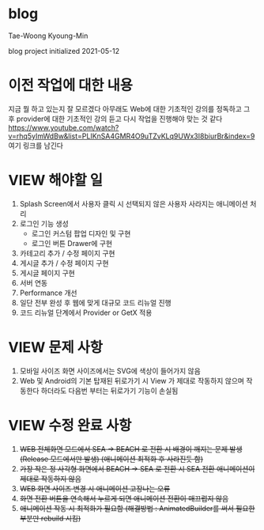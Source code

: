 # blog

Tae-Woong
Kyoung-Min

blog project initialized
2021-05-12

# 이전 작업에 대한 내용
지금 뭘 하고 있는지 잘 모르겠다
아무래도 Web에 대한 기초적인 강의를 정독하고
그 후 provider에 대한 기초적인 강의 듣고
다시 작업을 진행해야 맞는 것 같다
https://www.youtube.com/watch?v=rhq5yImWdBw&list=PLIKnSA4GMR4O9uTZvKLq9UWx3I8biurBr&index=9
여기 링크를 남긴다
# VIEW 해야할 일
<ol>
    <li>Splash Screen에서 사용자 클릭 시 선택되지 않은 사용자 사라지는 애니메이션 처리</li>
    <li>로그인 기능 생성
        <ul>
            <li>로그인 커스텀 팝업 디자인 및 구현</li>
            <li>로그인 버튼 Drawer에 구현</li>
        </ul>
    </li>
    <li>카테고리 추가 / 수정 페이지 구현</li>
    <li>게시글 추가 / 수정 페이지 구현</li>
    <li>게시글 페이지 구현</li>
    <li>서버 연동</li>
    <li>Performance 개선</li>
    <li>일단 전부 완성 후 웹에 맞게 대규모 코드 리뉴얼 진행</li>
    <li>코드 리뉴얼 단계에서 Provider or GetX 적용</li>
</ol>

# VIEW 문제 사항
<ol>
    <li>모바일 사이즈 화면 사이즈에서는 SVG에 색상이 들어가지 않음</li>
    <li>Web 및 Android의 기본 탑재된 뒤로가기 시 View 가 제대로 작동하지 않으며 작동한다 하더라도 다음번 부터는 뒤로가기 기능이 손실됨</li>
</ol>

# VIEW 수정 완료 사항
<ol>
    <li>
        <del>WEB 전체화면 모드에서 SEA -> BEACH 로 전환 시 배경이 깨지는 문제 발생 (Release 모드에서만 발생) (애니메이션 최적화 후 사라진듯 함)</del>
    </li>
    <li>
        <del>가장 작은 정 사각형 화면에서 BEACH -> SEA 로 전환 시 SEA 전환 애니메이션이 제대로 작동하지 않음</del>
    </li>
    <li>
        <del>WEB 화면 사이즈 변경 시 애니메이션 고장나는 오류</del>
    </li>
    <li>
        <del>화면 전환 버튼을 연속해서 누르게 되면 애니메이션 전환이 매끄럽지 않음<del>
    </li>
    <li>
        <del>애니메이션 작동 시 최적화가 필요함 (해결방법 : AnimatedBuilder를 써서 필요한 부분만 rebuild 시킴)</del>
    </li>
</ol>

